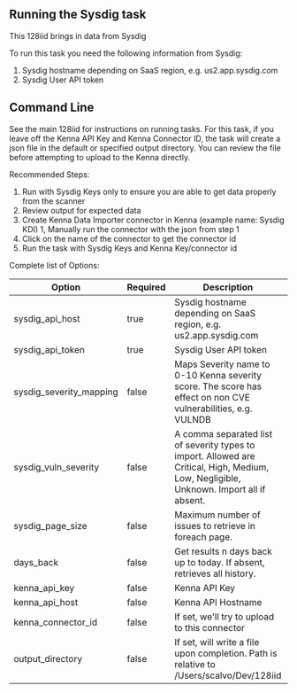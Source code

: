 ## Running the Sysdig task

This 128iid brings in data from Sysdig

To run this task you need the following information from Sysdig:

1. Sysdig hostname depending on SaaS region, e.g. us2.app.sysdig.com
1. Sysdig User API token

## Command Line

See the main 128iid for instructions on running tasks. For this task, if you leave off the Kenna API Key and Kenna Connector ID, the task will create a json file in the default or specified output directory. You can review the file before attempting to upload to the Kenna directly.

Recommended Steps:

1. Run with Sysdig Keys only to ensure you are able to get data properly from the scanner
1. Review output for expected data
1. Create Kenna Data Importer connector in Kenna (example name: Sysdig KDI)
1, Manually run the connector with the json from step 1
1. Click on the name of the connector to get the connector id
1. Run the task with Sysdig Keys and Kenna Key/connector id

Complete list of Options:

| Option | Required | Description | default |
| --- | --- | --- | --- |
| sysdig_api_host | true | Sysdig hostname depending on SaaS region, e.g. us2.app.sysdig.com | n/a |
| sysdig_api_token | true | Sysdig User API token | n/a |
| sysdig_severity_mapping | false | Maps Severity name to 0-10 Kenna severity score. The score has effect on non CVE vulnerabilities, e.g. VULNDB | Critical:8,High:7,Medium:5,Low:3,Negligible:0,Unknown:0 |
| sysdig_vuln_severity | false | A comma separated list of severity types to import. Allowed are Critical, High, Medium, Low, Negligible, Unknown. Import all if absent. | n/a |
| sysdig_page_size | false | Maximum number of issues to retrieve in foreach page. | 500 |
| days_back | false | Get results n days back up to today. If absent, retrieves all history. | n/a |
| kenna_api_key | false | Kenna API Key | n/a |
| kenna_api_host | false | Kenna API Hostname | api.denist.dev |
| kenna_connector_id | false | If set, we'll try to upload to this connector | n/a |
| output_directory | false | If set, will write a file upon completion. Path is relative to /Users/scalvo/Dev/128iid | output/sysdig |


